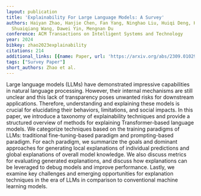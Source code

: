 ```yaml
---
layout: publication
title: 'Explainability For Large Language Models: A Survey'
authors: Haiyan Zhao, Hanjie Chen, Fan Yang, Ninghao Liu, Huiqi Deng, Hengyi Cai,
  Shuaiqiang Wang, Dawei Yin, Mengnan Du
conference: ACM Transactions on Intelligent Systems and Technology
year: 2024
bibkey: zhao2023explainability
citations: 214
additional_links: [{name: Paper, url: 'https://arxiv.org/abs/2309.01029'}]
tags: ["Survey Paper"]
short_authors: Zhao et al.
---
```

Large language models (LLMs) have demonstrated impressive capabilities in
natural language processing. However, their internal mechanisms are still
unclear and this lack of transparency poses unwanted risks for downstream
applications. Therefore, understanding and explaining these models is crucial
for elucidating their behaviors, limitations, and social impacts. In this
paper, we introduce a taxonomy of explainability techniques and provide a
structured overview of methods for explaining Transformer-based language
models. We categorize techniques based on the training paradigms of LLMs:
traditional fine-tuning-based paradigm and prompting-based paradigm. For each
paradigm, we summarize the goals and dominant approaches for generating local
explanations of individual predictions and global explanations of overall model
knowledge. We also discuss metrics for evaluating generated explanations, and
discuss how explanations can be leveraged to debug models and improve
performance. Lastly, we examine key challenges and emerging opportunities for
explanation techniques in the era of LLMs in comparison to conventional machine
learning models.